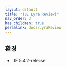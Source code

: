 ```yaml
---
layout: default
title: "(UE Lyra Review)"
nav_order: 3
has_children: true
permalink: docs/LyraReview
---
```


## 환경

* UE 5.4.2-release
